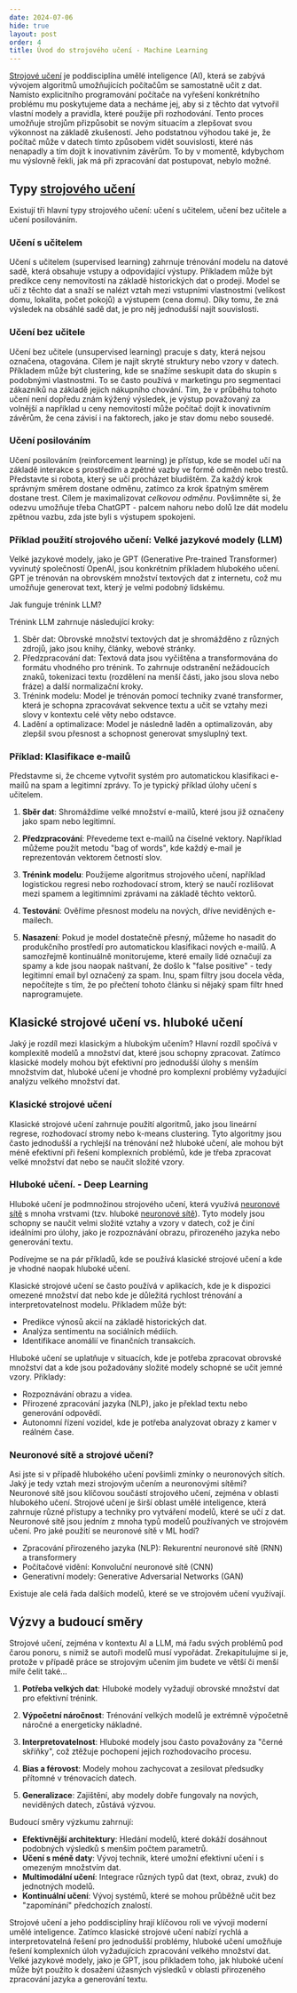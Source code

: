 ```yaml
---
date: 2024-07-06
hide: true
layout: post
order: 4
title: Úvod do strojového učení - Machine Learning
---
```


[Strojové učení](/ai/strojove-uceni-machine-learning/) je poddisciplína umělé inteligence (AI), která se zabývá vývojem algoritmů umožňujících počítačům se samostatně učit z dat. Namísto explicitního programování počítače na vyřešení konkrétního problému mu poskytujeme data a necháme jej, aby si z těchto dat vytvořil vlastní modely a pravidla, které použije při rozhodování. Tento proces umožňuje strojům přizpůsobit se novým situacím a zlepšovat svou výkonnost na základě zkušeností. Jeho podstatnou výhodou také je, že počítač může v datech tímto způsobem vidět souvislosti, které nás nenapadly a tím dojít k inovativním závěrům. To by v momentě, kdybychom mu výslovně řekli, jak má při zpracování dat postupovat, nebylo možné. 

## Typy [strojového učení](/ai/strojove-uceni-machine-learning/)

Existují tři hlavní typy strojového učení: učení s učitelem, učení bez učitele a učení posilováním.

### Učení s učitelem
Učení s učitelem (supervised learning) zahrnuje trénování modelu na datové sadě, která obsahuje vstupy a odpovídající výstupy. Příkladem může být predikce ceny nemovitostí na základě historických dat o prodeji. Model se učí z těchto dat a snaží se nalézt vztah mezi vstupními vlastnostmi (velikost domu, lokalita, počet pokojů) a výstupem (cena domu). Díky tomu, že zná výsledek na obsáhlé sadě dat, je pro něj jednodušší najít souvislosti. 

### Učení bez učitele

Učení bez učitele (unsupervised learning) pracuje s daty, která nejsou označena, otagována. Cílem je najít skryté struktury nebo vzory v datech. Příkladem může být clustering, kde se snažíme seskupit data do skupin s podobnými vlastnostmi. To se často používá v marketingu pro segmentaci zákazníků na základě jejich nákupního chování. Tím, že v průběhu tohoto učení není dopředu znám kýžený výsledek, je výstup považovaný za volnější a například u ceny nemovitostí může počítač dojít k inovativním závěrům, že cena závisí i na faktorech, jako je stav domu nebo sousedé. 

### Učení posilováním

Učení posilováním (reinforcement learning) je přístup, kde se model učí na základě interakce s prostředím a zpětné vazby ve formě odměn nebo trestů. Představte si robota, který se učí procházet bludištěm. Za každý krok správným směrem dostane odměnu, zatímco za krok špatným směrem dostane trest. Cílem je maximalizovat *celkovou odměnu*. Povšimněte si, že odezvu umožňuje třeba ChatGPT - palcem nahoru nebo dolů lze dát modelu zpětnou vazbu, zda jste byli s výstupem spokojeni. 

### Příklad použití strojového učení: Velké jazykové modely (LLM)

Velké jazykové modely, jako je GPT (Generative Pre-trained Transformer) vyvinutý společností OpenAI, jsou konkrétním příkladem hlubokého učení. GPT je trénován na obrovském množství textových dat z internetu, což mu umožňuje generovat text, který je velmi podobný lidskému.

Jak funguje trénink LLM?

Trénink LLM zahrnuje následující kroky:

1.	Sběr dat: Obrovské množství textových dat je shromážděno z různých zdrojů, jako jsou knihy, články, webové stránky.
2.	Předzpracování dat: Textová data jsou vyčištěna a transformována do formátu vhodného pro trénink. To zahrnuje odstranění nežádoucích znaků, tokenizaci textu (rozdělení na menší části, jako jsou slova nebo fráze) a další normalizační kroky.
3.	Trénink modelu: Model je trénován pomocí techniky zvané transformer, která je schopna zpracovávat sekvence textu a učit se vztahy mezi slovy v kontextu celé věty nebo odstavce.
4.	Ladění a optimalizace: Model je následně laděn a optimalizován, aby zlepšil svou přesnost a schopnost generovat smysluplný text.

### Příklad: Klasifikace e-mailů

Představme si, že chceme vytvořit systém pro automatickou klasifikaci e-mailů na spam a legitimní zprávy. To je typický příklad úlohy učení s učitelem.

1. **Sběr dat**: Shromáždíme velké množství e-mailů, které jsou již označeny jako spam nebo legitimní.

2. **Předzpracování**: Převedeme text e-mailů na číselné vektory. Například můžeme použít metodu "bag of words", kde každý e-mail je reprezentován vektorem četností slov.

3. **Trénink modelu**: Použijeme algoritmus strojového učení, například logistickou regresi nebo rozhodovací strom, který se naučí rozlišovat mezi spamem a legitimními zprávami na základě těchto vektorů.

4. **Testování**: Ověříme přesnost modelu na nových, dříve neviděných e-mailech.

5. **Nasazení**: Pokud je model dostatečně přesný, můžeme ho nasadit do produkčního prostředí pro automatickou klasifikaci nových e-mailů. A samozřejmě kontinuálně monitorujeme, které emaily lidé označují za spamy a kde jsou naopak naštvaní, že došlo k "false positive" - tedy legitimní email byl označený za spam. Inu, spam filtry jsou docela věda, nepočítejte s tím, že po přečtení tohoto článku si nějaký spam filtr hned naprogramujete. 


## Klasické strojové učení vs. hluboké učení

Jaký je rozdíl mezi klasickým a hlubokým učením? Hlavní rozdíl spočívá v komplexitě modelů a množství dat, které jsou schopny zpracovat. Zatímco klasické modely mohou být efektivní pro jednodušší úlohy s menším množstvím dat, hluboké učení je vhodné pro komplexní problémy vyžadující analýzu velkého množství dat.

### Klasické strojové učení

Klasické strojové učení zahrnuje použití algoritmů, jako jsou lineární regrese, rozhodovací stromy nebo k-means clustering. Tyto algoritmy jsou často jednodušší a rychlejší na trénování než hluboké učení, ale mohou být méně efektivní při řešení komplexních problémů, kde je třeba zpracovat velké množství dat nebo se naučit složité vzory.

### Hluboké učení. - Deep Learning

Hluboké učení je podmnožinou strojového učení, která využívá [neuronové sítě](/ai/neuronove-site/) s mnoha vrstvami (tzv. hluboké [neuronové sítě](/ai/neuronove-site/)). Tyto modely jsou schopny se naučit velmi složité vztahy a vzory v datech, což je činí ideálními pro úlohy, jako je rozpoznávání obrazu, přirozeného jazyka nebo generování textu.

Podívejme se na pár příkladů, kde se používá klasické strojové učení a kde je vhodné naopak hluboké učení. 

Klasické strojové učení se často používá v aplikacích, kde je k dispozici omezené množství dat nebo kde je důležitá rychlost trénování a interpretovatelnost modelu. Příkladem může být:

- Predikce výnosů akcií na základě historických dat.
- Analýza sentimentu na sociálních médiích.
- Identifikace anomálií ve finančních transakcích.

Hluboké učení se uplatňuje v situacích, kde je potřeba zpracovat obrovské množství dat a kde jsou požadovány složité modely schopné se učit jemné vzory. Příklady:
	
- Rozpoznávání obrazu a videa.
- Přirozené zpracování jazyka (NLP), jako je překlad textu nebo generování odpovědí.
- Autonomní řízení vozidel, kde je potřeba analyzovat obrazy z kamer v reálném čase.

### Neuronové sítě a strojové učení?

Asi jste si v případě hlubokého učení povšimli zmínky o neuronových sítích. Jaký je tedy vztah mezi strojovým učením a neuronovými sítěmi? Neuronové sítě jsou klíčovou součástí strojového učení, zejména v oblasti hlubokého učení. Strojové učení je širší oblast umělé inteligence, která zahrnuje různé přístupy a techniky pro vytváření modelů, které se učí z dat. Neuronové sítě jsou jedním z mnoha typů modelů používaných ve strojovém učení. Pro jaké použití se neuronové sítě v ML hodí?

- Zpracování přirozeného jazyka (NLP): Rekurentní neuronové sítě (RNN) a transformery
- Počítačové vidění: Konvoluční neuronové sítě (CNN)
- Generativní modely: Generative Adversarial Networks (GAN)

Existuje ale celá řada dalších modelů, které se ve strojovém učení využívají.


## Výzvy a budoucí směry

Strojové učení, zejména v kontextu AI a LLM, má řadu svých problémů pod čarou ponoru, s nimiž se autoři modelů musí vypořádat. Zrekapitulujme si je, protože v případě práce se strojovým učením jim budete ve větší či menší míře čelit také... 

1. **Potřeba velkých dat**: Hluboké modely vyžadují obrovské množství dat pro efektivní trénink.

2. **Výpočetní náročnost**: Trénování velkých modelů je extrémně výpočetně náročné a energeticky nákladné.

3. **Interpretovatelnost**: Hluboké modely jsou často považovány za "černé skříňky", což ztěžuje pochopení jejich rozhodovacího procesu.

4. **Bias a férovost**: Modely mohou zachycovat a zesilovat předsudky přítomné v trénovacích datech.

5. **Generalizace**: Zajištění, aby modely dobře fungovaly na nových, neviděných datech, zůstává výzvou.

Budoucí směry výzkumu zahrnují:

- **Efektivnější architektury**: Hledání modelů, které dokáží dosáhnout podobných výsledků s menším počtem parametrů.
- **Učení s méně daty**: Vývoj technik, které umožní efektivní učení i s omezeným množstvím dat.
- **Multimodální učení**: Integrace různých typů dat (text, obraz, zvuk) do jednotných modelů.
- **Kontinuální učení**: Vývoj systémů, které se mohou průběžně učit bez "zapomínání" předchozích znalostí.

Strojové učení a jeho poddisciplíny hrají klíčovou roli ve vývoji moderní umělé inteligence. Zatímco klasické strojové učení nabízí rychlá a interpretovatelná řešení pro jednodušší problémy, hluboké učení umožňuje řešení komplexních úloh vyžadujících zpracování velkého množství dat. Velké jazykové modely, jako je GPT, jsou příkladem toho, jak hluboké učení může být použito k dosažení úžasných výsledků v oblasti přirozeného zpracování jazyka a generování textu.